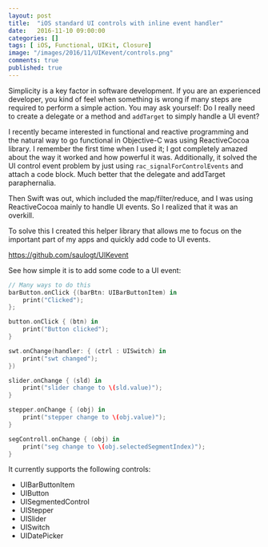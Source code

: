 ```yaml
---
layout: post
title:  "iOS standard UI controls with inline event handler"
date:   2016-11-10 09:00:00
categories: []
tags: [ iOS, Functional, UIKit, Closure]
image: "/images/2016/11/UIKevent/controls.png"
comments: true
published: true
---
```



Simplicity is a key factor in software development. If you are an experienced developer, you kind of feel when something is wrong if many steps are required to perform a simple action.
You may ask yourself: Do I really need to create a delegate or a method and `addTarget` to simply handle a UI event?

I recently became interested in functional and reactive programming and the natural way to go functional in Objective-C was using ReactiveCocoa library. I remember the first time when I used it; I got completely amazed about the way it worked and how powerful it was. Additionally, it solved the UI control event problem by just using `rac_signalForControlEvents` and attach a code block. Much better that the delegate and addTarget paraphernalia.

Then Swift was out, which included the map/filter/reduce, and I was using ReactiveCocoa mainly to handle UI events. So I realized that it was an overkill.

To solve this I created this helper library that allows me to focus on the important part of my apps and quickly add code to UI events.

<https://github.com/saulogt/UIKevent>

See how simple it is to add some code to a UI event:

```swift
// Many ways to do this
barButton.onClick {(barBtn: UIBarButtonItem) in
    print("Clicked");
};

button.onClick { (btn) in
    print("Button clicked");
}

swt.onChange(handler: { (ctrl : UISwitch) in
    print("swt changed");
})

slider.onChange { (sld) in
    print("slider change to \(sld.value)");
}

stepper.onChange { (obj) in
    print("stepper change to \(obj.value)");
}

segControll.onChange { (obj) in
    print("seg change to \(obj.selectedSegmentIndex)");
}

```

It currently supports the following controls:
* UIBarButtonItem
* UIButton
* UISegmentedControl
* UIStepper
* UISlider
* UISwitch
* UIDatePicker
